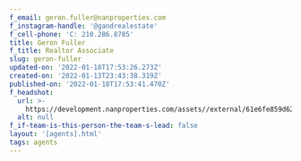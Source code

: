```yaml
---
f_email: geron.fuller@nanproperties.com
f_instagram-handle: '@gandrealestate'
f_cell-phone: 'C: 210.286.8785'
title: Geron Fuller
f_title: Realtor Associate
slug: geron-fuller
updated-on: '2022-01-18T17:53:26.273Z'
created-on: '2022-01-13T23:43:38.319Z'
published-on: '2022-01-18T17:53:41.470Z'
f_headshot:
  url: >-
    https://development.nanproperties.com/assets//external/61e6fe859d62ea7c53870cec_fuller2c20geron207c20primary20photo.jpg
  alt: null
f_if-team-is-this-person-the-team-s-lead: false
layout: '[agents].html'
tags: agents
---
```



